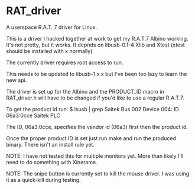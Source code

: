 RAT_driver
==========

A userspace R.A.T. 7 driver for Linux.

This is a driver I hacked together at work to get my R.A.T.7 Albino working.  It's not pretty, but it works.
It depnds on libusb-0.1-4 Xlib and Xtest (xtest should be installed with x normally)

The currently driver requires root access to run.

This needs to be updated to libusb-1.x.x but I've been too lazy to learn the new api.

The driver is set up for the Albino and the PRODUCT_ID macro in RAT_driver.h will have to be changed if you'd like to use a regular R.A.T.7.

To get the product id run:
$ lsusb | grep Saitek
Bus 002 Device 004: ID 06a3:0cce Saitek PLC

The ID, 06a3:0cce, specifies the vendor id (06a3) first then the product id.

Once the proper product ID is set just run make and run the produced binary.  There isn't an install rule yet.

NOTE: I have not tested this for multiple monitors yet.  More than likely I'll need to do something with Xinerama.

NOTE: The snipe button is currently set to kill the mouse driver.  I was using it as a quick-kill during testing.
